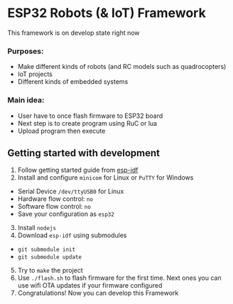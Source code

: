 # ESP32 Robots (& IoT) Framework

This framework is on develop state right now

### Purposes:
* Make different kinds of robots (and RC models such as quadrocopters)
* IoT projects
* Different kinds of embedded systems

### Main idea:
* User have to once flash firmware to ESP32 board
* Next step is to create program using RuC or lua
* Upload program then execute

## Getting started with development
1. Follow getting started guide from [esp-idf](http://esp-idf.readthedocs.io/en/latest/get-started/index.html)
2. Install and configure `minicom` for Linux or `PuTTY` for Windows
* Serial Device `/dev/ttyUSB0` for Linux
* Hardware flow control: `no`
* Software flow control: `no`
* Save your configuration as `esp32`
3. Install `nodejs`
4. Download `esp-idf` using submodules
* `git submodule init`
* `git submodule update`
5. Try to `make` the project
6. Use `./flash.sh` to flash firmware for the first time. Next ones you can use wifi OTA updates if your firmware configured
7. Congratulations! Now you can develop this Framework
